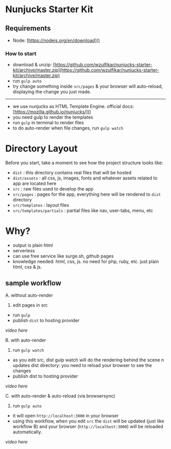 # Nunjucks Starter Kit

## Requirements
- Node: [https://nodejs.org/en/download]()

### How to start
- download & unzip: [https://github.com/wzulfikar/nunjucks-starter-kit/archive/master.zip](https://github.com/wzulfikar/nunjucks-starter-kit/archive/master.zip)
- run `gulp auto`
- try change something inside `src/pages` & your browser will auto-reload, displaying the change you just made.

---

- we use nunjucks as HTML Template Engine. official docs: [https://mozilla.github.io/nunjucks/]()
- you need gulp to render the templates
- run `gulp` in terminal to render files
- to do auto-render when file changes, run `gulp watch`

# Directory Layout
Before you start, take a moment to see how the project structure looks like:

- `dist` : this directory contains real files that will be hosted
- `dist/assets` : all css, js, images, fonts and whatever assets related to app are located here
- `src` : raw files used to develop the app
- `src/pages` : pages for the app, everything here will be rendered to `dist` directory
- `src/templates` : layout files
- `src/templates/partials` : partial files like nav, user-tabs, menu, etc

# Why?
- output is plain html
- serverless
- can use free service like surge.sh, github pages
- knowledge needed: html, css, js. no need for php, ruby, etc. just plain html, css & js.

## sample workflow
A. without auto-render

1. edit pages in src
- run `gulp`
- publish `dist` to hosting provider

*video here*


B. with auto-render

1. run `gulp watch`
- as you edit src, dist gulp watch will do the rendering behind the scene n updates dist directory: you need to reload your browser to see the changes
- publish dist to hosting provider

*video here*

C. with auto-render & auto-reload (via browsersync)

1. run `gulp auto`
- it will open `http://localhost:3000` in your browser
- using this workflow, when you edit `src` the `dist` will be updated (just like workflow B) and your browser (`http://localhost:3000`) will be reloaded automatically.

*video here*